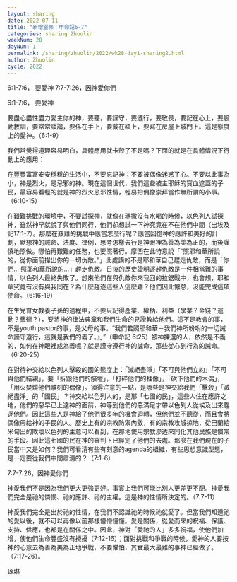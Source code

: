 ```yaml
---
layout: sharing
date: 2022-07-11
title: "新增靈修：申命記6-7"
categories: sharing Zhuolin
weekNum: 28
dayNum: 1
permalink: /sharing/zhuolin/2022/wk28-day1-sharing2.html
author: Zhuolin
cycle: 2022
---  
```


6:1-7:6， 要愛神
7:7-7:26，因神愛你們

6:1-7:6， 要愛神

要盡心盡性盡力愛主你的神，要聽，要謹守，要遵行，要敬畏，要記在心上，要殷勤教訓，要常常談論，要係在手上，要戴在額上，要寫在房屋上城門上。這是態度上的愛神。（6:1-9）

我們常覺得道理容易明白，具體應用就卡殼了不是嗎？下面的就是在具體情況下行動上的應用：

在豐豐富富安安穩穩的生活中，不要忘記神；不要被偶像迷惑了心。不要以此事為小，神是烈火，是忌邪的神。現在這個世代，我們這些被主耶穌的寶血遮蓋的子民，最容易看輕的就是神的烈火忌邪性情，輕易把偶像崇拜當作無所謂的小事。（6:10-15）

在艱難挑戰的環境中，不要試探神，就像在瑪撒沒有水喝的時候，以色列人試探神，雖然神早就說了與他們同行，他們卻想試一下神究竟在不在他們中間（出埃及記17:1-7）。那麼在艱難的挑戰中應當怎麼行呢？應當回憶神的應許和美好的計劃，默想神的誡命、法度、律例，思考怎樣去行是神眼裡為善為美為正的，而後謹慎地照做。哪怕再艱難的任務，也要照著行。摩西在此特意說「“照耶和華所說的，從你面前攆出你的一切仇敵。”」此處講的不是耶和華自己趕走仇敵，而是「你們… 照耶和華所說的…」趕走仇敵。日後的歷史證明逐趕仇敵是一件相當難的事情，以色列人最終失敗了。想來他們在與仇敵你來我回的拉鋸戰中，也會想，耶和華究竟有沒有與我同在？為什麼趕逐這些人這麼難？他們因此懈怠，沒能完成這項使命。（6:16-19）

在生兒育女教養子孫的過程中，不要只記得產業、權柄、利益（學業？金錢？運動？藝術？），要將神的律法典章和我們生命的見證教給他們。這不是教會的事，不是youth pastor的事，是父母的事。“我們若照耶和華－我們神所吩咐的一切誡命謹守遵行，這就是我們的義了。』」”（申命記‬ ‭6:25‬）被神揀選的人，依然是不義的，如何在神眼裡成為義呢？就是謹守遵行神的誡命，那些從心到行為的誡命。（6:20-25）

在對待神交給以色列人擊殺的國的態度上：「滅絕盡淨」「不可與他們立約」「不可與他們結親」，要「拆毀他們的祭壇」，「打碎他們的柱像」，「砍下他們的木偶」，「用火焚燒他們雕刻的偶像」。須得注意的一點，是哪些是神交給我們「擊殺」「滅絕盡淨」的「國民」？神交給以色列人的，是那「七國的民」，這些人住在應許之地，他們的惡早已上達神的面前，神等到他們的惡滿足才帶以色列人從埃及出來趕逐他們。因此這些人是神給了他們很多年的機會迴轉，但他們並不聽從，而且會將偶像帶給神的子民的人。歷史上有的宗教防禦內斂，有的宗教攻城掠地，從巴蘭給米甸出的敗壞以色列的主意可以看到，在那地使用宗教滲透來同化其他民族是慣常的手段。因此這七國的民在神的審判下已經定了他們的去處。那麼在我們現在的子民當中又是如何？我們可看清有些有刻意的agenda的組織，有些思想意識型態，是一定要從我們中間肅清的？（7:1-6）

7:7-7:26，因神愛你們

神愛我們不是因為我們更大更強更好。事實上我們可能比別人更差更不配。神愛我們完全是祂的憐憫、祂的應許、祂的主權。這是神的性情所決定的。（7:7-11）

神愛我們完全是出於祂的性情，在我們不認識祂的時候祂就愛了。但當我們知道祂的愛以後，就不可以再像以前那樣懵懵懂懂。愛是關係，從愛而來的祝福、保護、支持、供應，也都是在關係之中。因此，神對「愛祂的人」多多祝福，使他們加增，使他們生命豐盛沒有攪擾（7:12-16）；面對挑戰和爭戰的時候，愛神的人要按神的心意去為善為美為正地爭戰，不要懼怕，其實最大最難的事神已經做了。（7:17-26）。

琢琳
